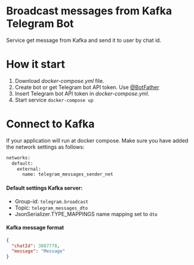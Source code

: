 # Broadcast messages from Kafka Telegram Bot
Service get message from Kafka and send it to user by chat id.

# How it start
1. Download _docker-compose.yml_ file.
2. Create bot or get Telegram bot API token. Use [@BotFather](https://t.me/BotFather)
3. Insert Telegram bot API token in _docker-compose.yml_.
4. Start service `docker-compose up`

# Connect to Kafka
If your application will run at docker compose. Make sure you have added the network settings as follows:
```dockerfile
networks:
  default:
    external:
      name: telegram_messages_sender_net 
```
#### Default settings Kafka server:
* Group-id: `telegram.broadcast`
* Topic: `telegram_messages_dto`
* JsonSerializer.TYPE_MAPPINGS name mapping set to `dto`

#### Kafka message format

```json
{
  "chatId": 3887778,
  "message": "Message"
}
```
